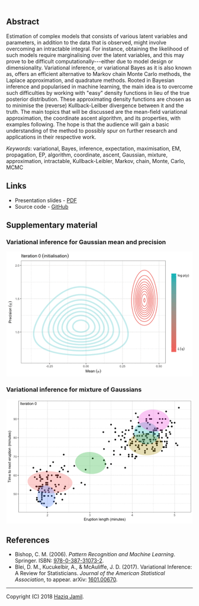 
![](figure/Transparent.gif)

Abstract
--------

<!-- This talk aims to introduce the concept of variational techniques for estimating statistical models with latent variables.  -->
Estimation of complex models that consists of various latent variables and parameters, in addition to the data that is observed, might involve overcoming an intractable integral. For instance, obtaining the likelihood of such models require marginalising over the latent variables, and this may prove to be difficult computationally---either due to model design or dimensionality. Variational inference, or variational Bayes as it is also known as, offers an efficient alternative to Markov chain Monte Carlo methods, the Laplace approximation, and quadrature methods. Rooted in Bayesian inference and popularised in machine learning, the main idea is to overcome such difficulties by working with "easy" density functions in lieu of the true posterior distribution. These approximating density functions are chosen as to minimise the (reverse) Kullback-Leilber divergence between it and the truth. The main topics that will be discussed are the mean-field variational approximation, the coordinate ascent algorithm, and its properties, with examples following. The hope is that the audience will gain a basic understanding of the method to possibly spur on further research and applications in their respective work.

*Keywords*: variational, Bayes, inference, expectation, maximisation, EM, propagation, EP, algorithm, coordinate, ascent, Gaussian, mixture, approximation, intractable, Kullback-Leibler, Markov, chain, Monte, Carlo, MCMC

Links
-----

-   Presentation slides - [PDF](http://socialstats.haziqj.ml/soc-stat-meet-bgtvi-handout.pdf)
-   Source code - [GitHub](https://github.com/haziqj/soc-stat-meet-bgtvi)

Supplementary material
----------------------

### Variational inference for Gaussian mean and precision

![variational-example1](figure/var-eg1.gif)

### Variational inference for mixture of Gaussians

![variational-example2](figure/var-eg2.gif)

References
----------

-   Bishop, C. M. (2006). *Pattern Recognition and Machine Learning*. Springer. ISBN: [978-0-387-31073-2](http://www.springer.com/gb/book/9780387310732).
-   Blei, D. M., Kucukelbir, A., & McAuliffe, J. D. (2017). Variational Inference: A Review for Statisticians. *Journal of the American Statistical Association*, to appear. arXiv: [1601.00670](https://arxiv.org/abs/1601.00670).

------------------------------------------------------------------------

Copyright (C) 2018 [Haziq Jamil](http://haziqj.ml).

